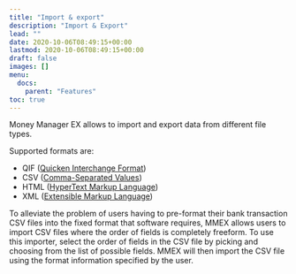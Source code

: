 ```yaml
---
title: "Import & export"
description: "Import & Export"
lead: ""
date: 2020-10-06T08:49:15+00:00
lastmod: 2020-10-06T08:49:15+00:00
draft: false
images: []
menu:
  docs:
    parent: "Features"
toc: true
---
```


Money Manager EX allows to import and export data from different file types.

Supported formats are:

- QIF ([Quicken Interchange Format](https://en.wikipedia.org/wiki/Quicken_Interchange_Format))
- CSV ([Comma-Separated Values](https://en.wikipedia.org/wiki/HTML))
- HTML ([HyperText Markup Language](https://en.wikipedia.org/wiki/HTML))
- XML ([Extensible Markup Language](https://en.wikipedia.org/wiki/XML))

To alleviate the problem of users having to pre-format their bank transaction CSV files into the fixed format that software requires, MMEX allows users to import CSV files where the order of fields is completely freeform. To use this importer, select the order of fields in the CSV file by picking and choosing from the list of possible fields. MMEX will then import the CSV file using the format information specified by the user.
